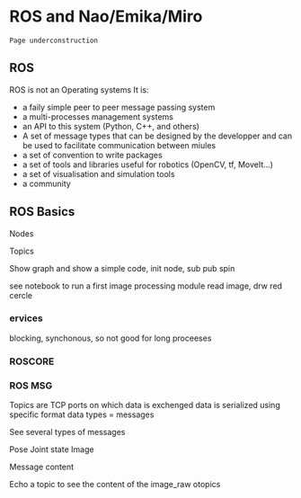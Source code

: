 # ROS and Nao/Emika/Miro

```{admonition} Note
Page underconstruction
```

## ROS

ROS is not an Operating systems
It is:

- a faily simple peer to peer message passing system
- a multi-processes management systems
- an API to this system (Python, C++,  and others)
- A set of message types that can be designed by the developper and can be used to facilitate communication between miules
- a set of convention to write packages
- a set of tools and libraries useful for robotics (OpenCV, tf, MoveIt...)
- a set of visualisation and simulation tools
- a community 


## ROS Basics

Nodes

Topics

Show graph and show a simple code, init node, sub pub
spin

see notebook to run a first image processing module
 read image, drw red cercle


### ervices
blocking, synchonous, so not good for long proceeses


### ROSCORE

### ROS MSG
Topics are TCP ports on which data is exchenged
data is serialized using specific format
data types = messages

See several types of messages

Pose
Joint state
Image

Message content

Echo a topic to see the content of the image_raw otopics

